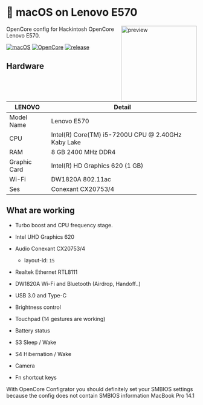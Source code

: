 <!-- omit in toc -->
#  macOS on Lenovo E570

<img align="right" src="https://i.loli.net/2021/02/17/NSFk9yputKJ87jd.png" width="200px" alt="preview">

OpenCore config for Hackintosh OpenCore Lenovo E570.

[![macOS](https://img.shields.io/badge/macOS-11.0.1-orange)](https://www.apple.com/tr/macos/big-sur/)
[![OpenCore](https://img.shields.io/badge/OpenCore-0.6.6-9cf)](https://github.com/acidanthera/OpenCorePkg)
[![release](https://img.shields.io/badge/download-lastest%20version-blue.svg)](https://github.com/sutsurup/MONSTER-Hackintosh/releases)


<!-- omit in toc -->
## Hardware

| **LENOVO** | Detail                                                  |
| ------------------- | ------------------------------------------- |
| Model Name      | Lenovo E570      |
| CPU              | Intel(R) Core(TM) i5-7200U CPU @ 2.40GHz Kaby Lake             |
| RAM           | 8 GB 2400 MHz DDR4    |
| Graphic Card | Intel(R) HD Graphics 620 (1 GB)                     |
| Wi-Fi             | DW1820A 802.11ac |
| Ses       | Conexant CX20753/4                       |

## What are working

- Turbo boost and CPU frequency stage.

- Intel UHD Graphics 620 

- Audio Conexant CX20753/4 
  - layout-id: `15`

- Realtek Ethernet RTL8111

- DW1820A Wi-Fi and Bluetooth (Airdrop, Handoff..)

- USB 3.0 and Type-C

- Brightness control

- Touchpad (14 gestures are working)

- Battery status

- S3 Sleep / Wake

- S4 Hibernation / Wake

- Camera

- Fn shortcut keys

 
With OpenCore Configrator you should definitely set your SMBIOS settings because the config does not contain SMBIOS information MacBook Pro 14.1
